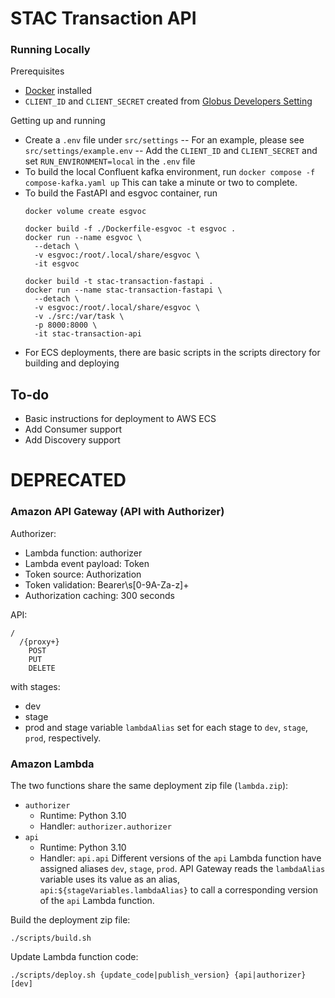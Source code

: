 # STAC Transaction API

### Running Locally
Prerequisites
- [Docker](https://www.docker.com/) installed
- `CLIENT_ID` and `CLIENT_SECRET` created from [Globus Developers Setting](https://app.globus.org/settings/developers)

Getting up and running
- Create a `.env` file under `src/settings`
-- For an example, please see `src/settings/example.env`
-- Add the `CLIENT_ID` and `CLIENT_SECRET` and set `RUN_ENVIRONMENT=local` in the `.env` file
- To build the local Confluent kafka environment, run `docker compose -f compose-kafka.yaml up` This can take a minute or two to complete.
- To build the FastAPI and esgvoc container, run
    ```
    docker volume create esgvoc
    
    docker build -f ./Dockerfile-esgvoc -t esgvoc .
    docker run --name esgvoc \
      --detach \
      -v esgvoc:/root/.local/share/esgvoc \
      -it esgvoc

    docker build -t stac-transaction-fastapi .
    docker run --name stac-transaction-fastapi \
      --detach \
      -v esgvoc:/root/.local/share/esgvoc \
      -v ./src:/var/task \
      -p 8000:8000 \
      -it stac-transaction-api
    ```
- For ECS deployments, there are basic scripts in the scripts directory for building and deploying

## To-do
- Basic instructions for deployment to AWS ECS
- Add Consumer support
- Add Discovery support

# DEPRECATED
### Amazon API Gateway (API with Authorizer)

Authorizer:
 - Lambda function: authorizer
 - Lambda event payload: Token
 - Token source: Authorization
 - Token validation: Bearer\s[0-9A-Za-z]+
 - Authorization caching: 300 seconds

API:
```
/
  /{proxy+}
    POST
    PUT
    DELETE
```
with stages:
 - dev
 - stage
 - prod
and stage variable `lambdaAlias` set for each stage to `dev`, `stage`, `prod`, respectively.

### Amazon Lambda

The two functions share the same deployment zip file (`lambda.zip`):
 - `authorizer`
   - Runtime: Python 3.10
   - Handler: `authorizer.authorizer`
 - `api`
   - Runtime: Python 3.10
   - Handler: `api.api`
Different versions of the `api` Lambda function have assigned aliases `dev`, `stage`, `prod`.
API Gateway reads the `lambdaAlias` variable uses its value as an alias, `api:${stageVariables.lambdaAlias}` to call a corresponding version of the `api` Lambda function.

Build the deployment zip file:
```
./scripts/build.sh
```

Update Lambda function code:
```
./scripts/deploy.sh {update_code|publish_version} {api|authorizer} [dev]
```
